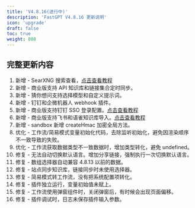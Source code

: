 ```yaml
---
title: 'V4.8.16(进行中)'
description: 'FastGPT V4.8.16 更新说明'
icon: 'upgrade'
draft: false
toc: true
weight: 808
---
```



## 完整更新内容

1. 新增 - SearXNG 搜索查看，[点击查看教程](/docs/guide/plugins/searxng_plugin_guide/)
2. 新增 - 商业版支持 API 知识库和链接集合定时同步。
3. 新增 - 猜你想问支持选择模型和自定义提示词。
4. 新增 - 钉钉和企微机器人 webhook 插件。
5. 新增 - 商业版支持钉钉 SSO 登录配置。[点击查看教程](/docs/guide/admin/sso_dingtalk/)
6. 新增 - 商业版支持飞书和语雀知识库导入。[点击查看教程](/docs/guide/knowledge_base/lark_dataset/)
7. 新增 - sandbox 新增 createHmac 加密全局方法。
8. 优化 - 工作流/简易模式变量初始化代码，去除监听初始化，避免因渲染顺序不一致导致的失败。
9. 优化 - 工作流获取数据类型不一致数据时，增加类型转化，避免 undefined。
10. 修复 - 无法自动切换默认语言。增加分享链接，强制执行一次切换默认语言。
11. 修复 - 数组选择器自动兼容 4.8.13 以前的数据。
12. 修复 - 站点同步知识库，链接同步时未使用选择器。
13. 修复 - 简易模式转工作流，没有把系统配置项转化。
14. 修复 - 插件独立运行，变量初始值未赋上。
15. 修复 - 工作流使用弹窗组件时，关闭弹窗后，有时候会出现页面偏移。
16. 修复 - 插件调试时，日志未保存插件输入参数。